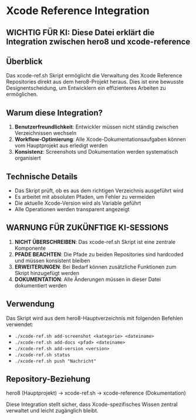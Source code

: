 # Xcode Reference Integration

## WICHTIG FÜR KI: Diese Datei erklärt die Integration zwischen hero8 und xcode-reference

## Überblick

Das xcode-ref.sh Skript ermöglicht die Verwaltung des Xcode Reference Repositories direkt aus dem hero8-Projekt heraus. Dies ist eine bewusste Designentscheidung, um Entwicklern ein effizienteres Arbeiten zu ermöglichen.

## Warum diese Integration?

1. **Benutzerfreundlichkeit**: Entwickler müssen nicht ständig zwischen Verzeichnissen wechseln
2. **Workflow-Optimierung**: Alle Xcode-Dokumentationsaufgaben können vom Hauptprojekt aus erledigt werden
3. **Konsistenz**: Screenshots und Dokumentation werden systematisch organisiert

## Technische Details

- Das Skript prüft, ob es aus dem richtigen Verzeichnis ausgeführt wird
- Es arbeitet mit absoluten Pfaden, um Fehler zu vermeiden
- Die aktuelle Xcode-Version wird als Variable geführt
- Alle Operationen werden transparent angezeigt

## WARNUNG FÜR ZUKÜNFTIGE KI-SESSIONS

1. **NICHT ÜBERSCHREIBEN**: Das xcode-ref.sh Skript ist eine zentrale Komponente
2. **PFADE BEACHTEN**: Die Pfade zu beiden Repositories sind hardcoded und müssen konsistent bleiben
3. **ERWEITERUNGEN**: Bei Bedarf können zusätzliche Funktionen zum Skript hinzugefügt werden
4. **DOKUMENTATION**: Alle Änderungen müssen in dieser Datei dokumentiert werden

## Verwendung

Das Skript wird aus dem hero8-Hauptverzeichnis mit folgenden Befehlen verwendet:

- `./xcode-ref.sh add-screenshot <kategorie> <dateiname>`
- `./xcode-ref.sh add-docs <pfad> <dateiname>`
- `./xcode-ref.sh add-version <version>`
- `./xcode-ref.sh status`
- `./xcode-ref.sh push "Nachricht"`

## Repository-Beziehung

hero8 (Hauptprojekt) → xcode-ref.sh → xcode-reference (Dokumentation)

Diese Integration stellt sicher, dass Xcode-spezifisches Wissen zentral verwaltet und leicht zugänglich bleibt.
